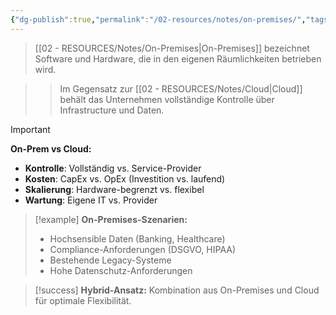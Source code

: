```yaml
---
{"dg-publish":true,"permalink":"/02-resources/notes/on-premises/","tags":["infrastruktur/deployment","cloud/vergleich"],"noteIcon":"","updated":"2025-09-16T23:41:26.000+02:00"}
---
```



>[[02 - RESOURCES/Notes/On-Premises\|On-Premises]] bezeichnet Software und Hardware, die in den eigenen Räumlichkeiten betrieben wird.

>>Im Gegensatz zur [[02 - RESOURCES/Notes/Cloud\|Cloud]] behält das Unternehmen vollständige Kontrolle über Infrastructure und Daten.

>[!important] 
>**On-Prem vs Cloud:**
>- **Kontrolle**: Vollständig vs. Service-Provider
>- **Kosten**: CapEx vs. OpEx (Investition vs. laufend)
>- **Skalierung**: Hardware-begrenzt vs. flexibel
>- **Wartung**: Eigene IT vs. Provider

>[!example] 
>**On-Premises-Szenarien:**
>- Hochsensible Daten (Banking, Healthcare)
>- Compliance-Anforderungen (DSGVO, HIPAA)
>- Bestehende Legacy-Systeme
>- Hohe Datenschutz-Anforderungen

>[!success] 
>**Hybrid-Ansatz:** Kombination aus On-Premises und Cloud für optimale Flexibilität.